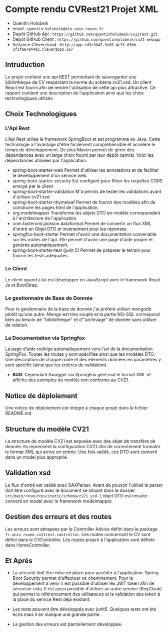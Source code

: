 # Compte rendu CVRest21 Projet XML

- Quentin Holubeik
- email : `quentin.holubeik@etu.univ-rouen.fr`
- Depôt GitHub Api : `https://github.com/quentinholubeik/cv21rest.git`
- Depôt GitHub Client : `https://github.com/quentinholubeik/cv21-webapp`
- Instance Clevercloud : `http://app-cd3c9847-3e85-4c3f-83bb-1f1fae7844d2.cleverapps.io/`

## Intruduction

Le projet contient une api REST permettant de sauvegarder une bibliothèque de CV respectant la norme du schéma cv21.xsd. Un client React est fourni afin de rendre l'utilisation de cette api plus attractive. Ce rapport contient une description de l'application ainsi que les choix technologiques utilisés.

## Choix Technologiques

### L'Api Rest

L'Api Rest utilise le framework SpringBoot et est programmé en Java. Cette technologie a l'avantage d'être facilement compréhensible et accélère le temps de développement. De plus Maven permet de gérer des dépendances avec un large choix fourni par leur dépôt central. Voici les dépendances utilisées par l'application:
- spring-boot-starter-web
Permet d'utiliser les annotations et de faciliter le développement d'un service web.
- spring-boot-starter-security
Est configuré pour filtrer les requêtes CORS envoyé par le client
- spring-boot-starter-validation
M'a permis de tester les validations avant d'utiliser cv21.xsd
- spring-boot-starter-thymeleaf
Permet de fournir des modèles afin de construire les pages html de l'application.
- org.modelmapper
Transforme les objets DTO en modèle correspondant à l'architecture de l'application.
- com.fasterxml.jackson.dataformat
Permet de convertir un flux XML d'entré en Objet DTO et inversement pour les réponses.
- springfox-boot-starter
Permet d'avoir une documentation convenable sur les routes de l'api. Elle permet d'avoir une page d'aide propre et générée automatiquement.
- spring-boot-starter-test (junit 5)
Permet de préparer le terrain pour fournir les tests adéquates.

### Le Client
Le client quand à lui est développer en JavaScript avec le framework React Js et BootStrap.

### Le gestionnaire de Base de Donnée

Pour le gestionnaire de la base de donnée j'ai préféré utiliser mongodb plutôt qu'une autre. Mongo est très souple et la partie NO-SQL correspond bien au besoin de "bibliothèque" et d'"archivage" de donnée sans utiliser de relation.

### La Documentation via Springfox

La page d'aide redirige automatiquement vers l'uri de la documentation SpringFox. Toutes les routes y sont spécifiée ainsi que les modèles DTO. Une description de chaque route et des éléments données en paramètres y sont spécifié (ainsi que les critères de validation).

- **BUG**: Cependant Swagger via SpringFox gère mal le format XML et affiche des exemples du modèle non conforme au CV21.

## Notice de déploiement

Une notice de déploiement est intégré à chaque projet dans le fichier README.md

## Structure du modèle CV21

La structure de modèle CV21 est exposée avec des objet de transfère de donnée. Ils reprennent la configuration CV21 afin de correctement formater le format XML qui arrive en entrée. Une fois validé, ces DTO sont converti dans un model plus approprié.

## Validation xsd

Le flux d'entré est validé avec SAXParser. Avant de pouvoir l'utilisé le parser doit être configuré avec le document se situant dans le dossier `src/main/resources/static/schema/cv21.xsd`. L'objet DTO est ensuite converti en model avec le framework modelmapper.

## Gestion des erreurs et des routes

Les erreurs sont attrapées par le Controller Advice défini dans le package `fr.univ.rouen.cv21rest.controller`.
Les routes concernant le CV sont défini dans le CVController. Les routes propre à l'application sont définie dans HomeController.

## Et Après

- La sécurité doit être mise en place pour accéder à l'application. Spring Boot Security permet d'effectuer ce cheminement. Pour le développement à venir il est possible d'utiliser les JWT token afin de sécuriser cela. Il est aussi possible d'utiliser un autre service (KeyCloak) qui permet le référencement des utilisateurs et la validation des token à la place du service Rest déjà existant.

- Les tests peuvent être développés avec junit5. Quelques tests ont été écris mais il en manque une grande partie.

- La gestion des erreurs est parciellement développée.
